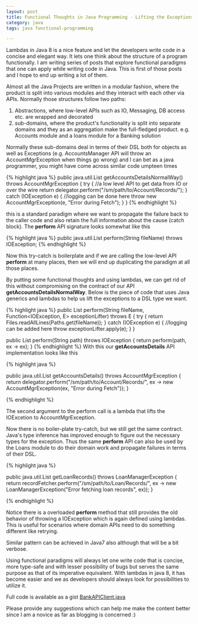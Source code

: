 ```yaml
---
layout: post
title: Functional Thoughts in Java Programming - Lifting the Exceptions
category: java
tags: java functional-programming

---
```


Lambdas in Java 8 is a nice feature and let the developers write code in a concise and elegant way. It lets one think about the structure of a program functionally. I am writing series of posts that explore functional paradigms that one can apply while writing code in Java. This is first of those posts and I hope to end up writing a lot of them.

Almost all the Java Projects are written in a modular fashion, where the product is split into various modules and they interact with each other via APIs. Normally those structures follow two paths:

1. Abstractions, where low-level APIs such as IO, Messaging, DB access etc. are wrapped and decorated
2. sub-domains, where the product's functionality is split into separate domains and they as an aggregation make the full-fledged product. e.g. Accounts module and a loans module for a Banking solution

Normally these sub-domains deal in terms of their DSL both for objects as well as Exceptions (e.g. AccountsManager API will throw an AccountMgrException when things go wrong) and I can bet as a java programmer, you might have come across similar code umpteen times

{% highlight java %}
public java.util.List<String> getAccountsDetailsNormalWay()
throws AccountMgrException {
        try {
            //a low level API to get data from IO or over the wire
            return delegator.perform("/sm/path/to/Account/Records/");
        } catch (IOException e) {
            //logging can be done here
            throw new AccountMgrException(e, "Error during Fetch");
        }
}
{% endhighlight %}

this is a standard paradigm where we want to propagate the failure back to the caller code and also retain the full information about the cause (catch block). The **perform** API signature looks somewhat like this

{% highlight java %}
public java.util.List<String> perform(String fileName) throws IOException;
{% endhighlight %}

Now this try-catch is boilerplate and if we are calling the low-level API **perform** at many places, then we will end up duplicating the paradigm at all those places.

By putting some functional thoughts and using lambdas, we can get rid of this without compromising on the contract of our API **getAccountsDetailsNormalWay**. Below is the piece of code that uses Java generics and lambdas to help us lift the exceptions to a DSL type we want.

{% highlight java %}
public <E extends Exception> List<String>
perform(String fileName, Function<IOException, E> exceptionLifter) throws E {
    try {
        return Files.readAllLines(Paths.get(fileName));
    } catch (IOException e) {
	//logging can be added here
	throw exceptionLifter.apply(e);
    }
}

public List<String> perform(String path) throws IOException {
    return perform(path, ex -> ex);
}
{% endhighlight %}
With this our **getAccountsDetails** API implementation looks like this

{% highlight java %}

public java.util.List<String> getAccountsDetails() throws AccountMgrException {
        return delegator.perform("/sm/path/to/Account/Records/",
			ex -> new AccountMgrException(ex, "Error during Fetch"));
}

{% endhighlight %}

The second argument to the perform call is a lambda that lifts the IOExcetion to AccountMgrException.
 
Now there is no boiler-plate try-catch, but we still get the same contract. Java's type inference has improved enough to figure out the necessary types for the exception. Thus the same **perform** API can also be used by the Loans module to do their domain work and propagate failures in terms of their DSL. 

{% highlight java %}

public java.util.List<String> getLoanRecords() throws LoanManagerException {
    return recordFetcher.perform("/sm/path/to/Loan/Records/",
		ex -> new LoanManagerException("Error fetching loan records", ex));
}

{% endhighlight %}

Notice there is a overloaded **perform** method that still provides the old behavior of throwing a IOException which is again defined using lambdas. This is useful for scenarios where domain APIs need to do something different like retrying.

Similar pattern can be achieved in Java7 also although that will be a bit verbose.

Using functional paradigms will always let one write code that is concise, more type-safe and with lesser possibility of bugs but serves the same purpose as that of its imperative equivalent. With lambdas in java 8, it has become easier and we as developers should always look for possibilities to utilize it.

Full code is available as a gist [BankAPIClient.java](https://gist.github.com/abbi-gaurav/6d1a9ffa19cd4bc6640d)


Please provide any suggestions which can help me make the content better since I am a novice as far as blogging is concerned :)



